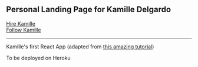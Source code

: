 <h2>Personal Landing Page for Kamille Delgardo</h2>

<a href="https://www.linkedin.com/in/kamilledelgardo">Hire Kamille</a>
<br>
<a href="https://twitter.com/KamilleAppeal">Follow Kamille</a>
<br>

<hr>

<p>Kamille's first React App (adapted from <a href="https://github.com/reactjs/react-router-tutorial">this amazing tutorial</a>)</p>
<p>To be deployed on Heroku</p>
